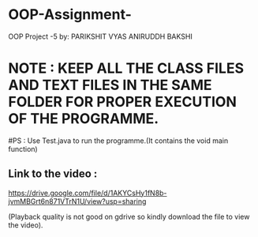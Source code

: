 # OOP-Assignment-
OOP Project -5 by:
PARIKSHIT VYAS 
ANIRUDDH BAKSHI

# NOTE : KEEP ALL THE CLASS FILES AND TEXT FILES IN THE SAME FOLDER FOR PROPER EXECUTION OF THE PROGRAMME.

#PS : Use Test.java to run the programme.(It contains the void main function)

## Link to the video : 
https://drive.google.com/file/d/1AKYCsHy1fN8b-jvmMBGrt6n871VTrN1U/view?usp=sharing

(Playback quality is not good on gdrive so kindly download the file to view the video).
